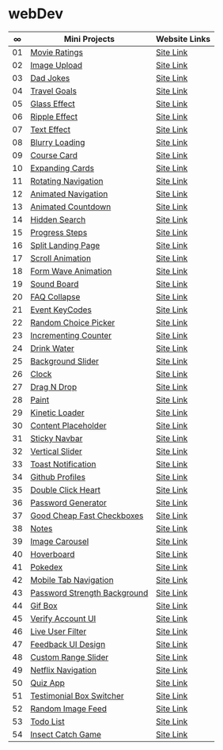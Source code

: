 # webDev

|  ∞  | Mini Projects                                                                                                       | Website Links                                                      |
| :-: | ------------------------------------------------------------------------------------------------------------------- | ------------------------------------------------------------------ |
| 01  | [Movie Ratings](https://github.com/abdullahtabish/webDev/tree/main/Movie%20Ratings)                                 | [Site Link](https://count-movieratings.netlify.app/)               |
| 02  | [Image Upload](https://github.com/abdullahtabish/webDev/tree/main/Image%20Upload)                                   | [Site Link](https://count-imageupload.herokuapp.com/)              |
| 03  | [Dad Jokes](https://github.com/abdullahtabish/webDev/tree/main/Dad%20Jokes)                                         | [Site Link](https://count-dadjokes.netlify.app/)                   |
| 04  | [Travel Goals](https://github.com/abdullahtabish/webDev/tree/main/Travel%20Goals)                                   | [Site Link](https://count-travelgoals.netlify.app/)                |
| 05  | [Glass Effect](https://github.com/abdullahtabish/webDev/tree/main/Glass%20Effect)                                   | [Site Link](https://count-glasseffect.netlify.app/)                |
| 06  | [Ripple Effect](https://github.com/abdullahtabish/webDev/tree/main/Ripple%20Effect)                                 | [Site Link](https://count-rippleeffect.netlify.app/)               |
| 07  | [Text Effect](https://github.com/abdullahtabish/webDev/tree/main/Text%20Effect)                                     | [Site Link](https://count-texteffect.netlify.app/)                 |
| 08  | [Blurry Loading](https://github.com/abdullahtabish/webDev/tree/main/Blurry%20Loading)                               | [Site Link](https://count-blurryloading.netlify.app/)              |
| 09  | [Course Card](https://github.com/abdullahtabish/webDev/tree/main/Course%20Card)                                     | [Site Link](https://count-coursecard.netlify.app/)                 |
| 10  | [Expanding Cards](https://github.com/abdullahtabish/webDev/tree/main/Expanding%20Cards)                             | [Site Link](https://count-expandingcards.netlify.app/)             |
| 11  | [Rotating Navigation](https://github.com/abdullahtabish/webDev/tree/main/Rotating%20Navigation)                     | [Site Link](https://count-chartreuxcat.netlify.app/)               |
| 12  | [Animated Navigation](https://github.com/abdullahtabish/webDev/tree/main/Animated%20Navigation)                     | [Site Link](https://count-animatednavigation.netlify.app/)         |
| 13  | [Animated Countdown](https://github.com/abdullahtabish/webDev/tree/main/Animated%20Countdown)                       | [Site Link](https://count-animatedcountdown.netlify.app/)          |
| 14  | [Hidden Search](https://github.com/abdullahtabish/webDev/tree/main/Hidden%20Search)                                 | [Site Link](https://count-hiddensearch.netlify.app/)               |
| 15  | [Progress Steps](https://github.com/abdullahtabish/webDev/tree/main/Progress%20Steps)                               | [Site Link](https://count-progresssteps.netlify.app/)              |
| 16  | [Split Landing Page](https://github.com/abdullahtabish/webDev/tree/main/Split%20Landing%20Page)                     | [Site Link](https://count-splitlandingpage.netlify.app/)           |
| 17  | [Scroll Animation](https://github.com/abdullahtabish/webDev/tree/main/Scroll%20Animation)                           | [Site Link](https://count-scrollanimation.netlify.app/)            |
| 18  | [Form Wave Animation](https://github.com/abdullahtabish/webDev/tree/main/Form%20Wave)                               | [Site Link](https://count-formwave.netlify.app/)                   |
| 19  | [Sound Board](https://github.com/abdullahtabish/webDev/tree/main/Sound%20Board)                                     | [Site Link](https://count-soundboard.netlify.app/)                 |
| 20  | [FAQ Collapse](https://github.com/abdullahtabish/webDev/tree/main/FAQ%20Collapse)                                   | [Site Link](https://count-faqcollapse.netlify.app/)                |
| 21  | [Event KeyCodes](https://github.com/abdullahtabish/webDev/tree/main/Event%20KeyCodes)                               | [Site Link](https://count-eventkeycodes.netlify.app/)              |
| 22  | [Random Choice Picker](https://github.com/abdullahtabish/webDev/tree/main/Random%20Choice%20Picker)                 | [Site Link](https://count-randomchoicepicker.netlify.app/)         |
| 23  | [Incrementing Counter](https://github.com/abdullahtabish/webDev/tree/main/Incrementing%20Counter)                   | [Site Link](https://count-incrementcounter.netlify.app/)           |
| 24  | [Drink Water](https://github.com/abdullahtabish/webDev/tree/main/Drink%20Water)                                     | [Site Link](https://count-drinkwater.netlify.app/)                 |
| 25  | [Background Slider](https://github.com/abdullahtabish/webDev/tree/main/Background%20Slider)                         | [Site Link](https://count-backgroundslider.netlify.app/)           |
| 26  | [Clock](https://github.com/abdullahtabish/webDev/tree/main/Clock)                                                   | [Site Link](https://count-themeclock.netlify.app/)                 |
| 27  | [Drag N Drop](https://github.com/abdullahtabish/webDev/tree/main/Drag%20N%20Drop)                                   | [Site Link](https://count-dragndrop.netlify.app/)                  |
| 28  | [Paint](https://github.com/abdullahtabish/webDev/tree/main/Paint)                                                   | [Site Link](https://count-paint.netlify.app/)                      |
| 29  | [Kinetic Loader](https://github.com/abdullahtabish/webDev/tree/main/Kinetic%20Loader)                               | [Site Link](https://count-kineticloader.netlify.app/)              |
| 30  | [Content Placeholder](https://github.com/abdullahtabish/webDev/tree/main/Content%20Placeholder)                     | [Site Link](https://count-contentplaceholder.netlify.app/)         |
| 31  | [Sticky Navbar](https://github.com/abdullahtabish/webDev/tree/main/Sticky%20Navbar)                                 | [Site Link](https://count-stickynavbar.netlify.app/)               |
| 32  | [Vertical Slider](https://github.com/abdullahtabish/webDev/tree/main/Vertical%20Slider)                             | [Site Link](https://count-verticalslider.netlify.app/)             |
| 33  | [Toast Notification](https://github.com/abdullahtabish/webDev/tree/main/Toast%20Notification)                       | [Site Link](https://count-toastnotification.netlify.app/)          |
| 34  | [Github Profiles](https://github.com/abdullahtabish/webDev/tree/main/Github%20Profiles)                             | [Site Link](https://count-githubprofiles.netlify.app/)             |
| 35  | [Double Click Heart](https://github.com/abdullahtabish/webDev/tree/main/Double%20Click%20Heart)                     | [Site Link](https://count-doubleclickheart.netlify.app/)           |
| 36  | [Password Generator](https://github.com/abdullahtabish/webDev/tree/main/Password%20Generator)                       | [Site Link](https://count-passwordgenerator.netlify.app/)          |
| 37  | [Good Cheap Fast Checkboxes](https://github.com/abdullahtabish/webDev/tree/main/Good%20Cheap%20Fast%20Checkboxes)   | [Site Link](https://count-checkboxes.netlify.app/)                 |
| 38  | [Notes](https://github.com/abdullahtabish/webDev/tree/main/Notes)                                                   | [Site Link](https://count-notes.netlify.app/)                      |
| 39  | [Image Carousel](https://github.com/abdullahtabish/webDev/tree/main/Image%20Carousel)                               | [Site Link](https://count-imagecarousel.netlify.app/)              |
| 40  | [Hoverboard](https://github.com/abdullahtabish/webDev/tree/main/Hoverboard)                                         | [Site Link](https://count-hoverboard.netlify.app/)                 |
| 41  | [Pokedex](https://github.com/abdullahtabish/webDev/tree/main/Pokedex)                                               | [Site Link](https://count-pokedex.netlify.app/)                    |
| 42  | [Mobile Tab Navigation](https://github.com/abdullahtabish/webDev/tree/main/Mobile%20Tab%20Navigation)               | [Site Link](https://count-mobiletabnavigation.netlify.app/)        |
| 43  | [Password Strength Background](https://github.com/abdullahtabish/webDev/tree/main/Password%20Strength%20Background) | [Site Link](https://count-passwordstrengthbackground.netlify.app/) |
| 44  | [Gif Box](https://github.com/abdullahtabish/webDev/tree/main/Gif%20Box)                                             | [Site Link](https://count-gifbox.netlify.app/)                     |
| 45  | [Verify Account UI](https://github.com/abdullahtabish/webDev/tree/main/Verify%20Account%20UI)                       | [Site Link](https://count-verifyaccountui.netlify.app/)            |
| 46  | [Live User Filter](https://github.com/abdullahtabish/webDev/tree/main/Live%20User%20Filter)                         | [Site Link](https://count-liveuserfilter.netlify.app/)             |
| 47  | [Feedback UI Design](https://github.com/abdullahtabish/webDev/tree/main/Feedback%20UI%20Design)                     | [Site Link](https://count-feedbackuidesign.netlify.app/)           |
| 48  | [Custom Range Slider](https://github.com/abdullahtabish/webDev/tree/main/Custom%20Range%20Slider)                   | [Site Link](https://count-customrangeslider.netlify.app/)          |
| 49  | [Netflix Navigation](https://github.com/abdullahtabish/webDev/tree/main/Netflix%20Navigation)                       | [Site Link](https://count-netflixnavigation.netlify.app/)          |
| 50  | [Quiz App](https://github.com/abdullahtabish/webDev/tree/main/Quiz%20App)                                           | [Site Link](https://count-quizapp.netlify.app/)                    |
| 51  | [Testimonial Box Switcher](https://github.com/abdullahtabish/webDev/tree/main/Testimonial%20Box%20Switcher)         | [Site Link](https://count-testimonialboxswitcher.netlify.app/)     |
| 52  | [Random Image Feed](https://github.com/abdullahtabish/webDev/tree/main/Random%20Image%20Feed)                       | [Site Link](https://count-randomimagefeed.netlify.app/)            |
| 53  | [Todo List](https://github.com/abdullahtabish/webDev/tree/main/Todo%20List)                                         | [Site Link](https://count-todolist.netlify.app/)                   |
| 54  | [Insect Catch Game](https://github.com/abdullahtabish/webDev/tree/main/Insect%20Catch%20Game)                       | [Site Link](https://count-catchtheinsect.netlify.app/)             |
